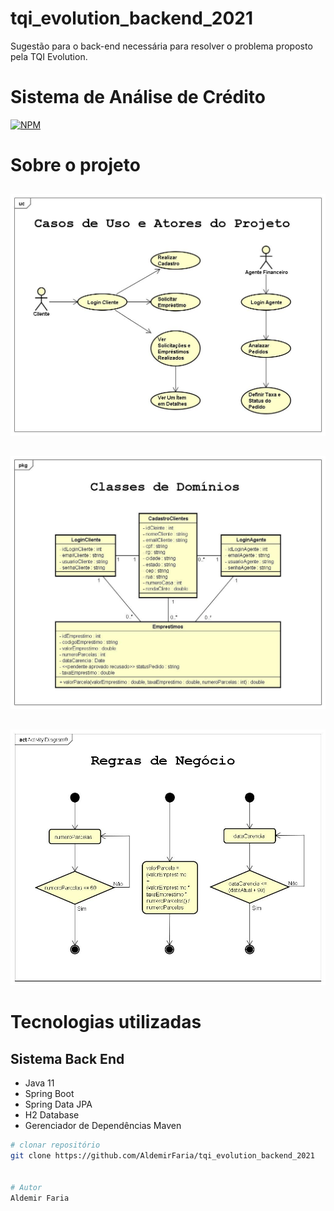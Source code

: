 # tqi_evolution_backend_2021
Sugestão para o back-end necessária para resolver o problema proposto pela TQI Evolution.


# Sistema de Análise de Crédito
[![NPM](https://img.shields.io/npm/l/react)](https://github.com/AldemirFaria/tqi_evolution_backend_2021/blob/main/LICENSE) 

# Sobre o projeto



##
![Atores do Projeto](https://github.com/AldemirFaria/tqi_evolution_backend_2021/blob/main/assets/UseCase%20Diagram0.jpg) 
##
![Domínios de Classes](https://github.com/AldemirFaria/tqi_evolution_backend_2021/blob/main/assets/Class%20Diagram0.jpg)
## 
![Regras de Negócio](https://github.com/AldemirFaria/tqi_evolution_backend_2021/blob/main/assets/Activity%20Diagram0.jpg)

# Tecnologias utilizadas
## Sistema Back End
- Java 11
- Spring Boot
- Spring Data JPA
- H2 Database 
- Gerenciador de Dependências Maven


```bash
# clonar repositório
git clone https://github.com/AldemirFaria/tqi_evolution_backend_2021


# Autor
Aldemir Faria
